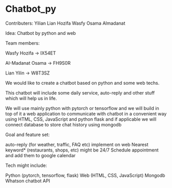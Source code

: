 # Chatbot_py
Contributers:
Yilian Lian
Hozifa Wasfy
Osama Almadanat


Idea: Chatbot by python and web

 

Team members: 

Wasfy Hozifa -> IX54ET

AI-Madanat Osama -> FH9S0R

Lian Yilin  ->  W8T3SZ

 

We would like to create a chatbot based on python and some web techs. 

This chatbot will include some daily service, auto-reply and other stuff which will help us in life.

 

We will use mainly python with pytorch or tensorflow and we will build in top of it a web application to communicate with chatbot in a convenient way using HTML, CSS, JavaScript and python flask and if applicable we will connect database to store chat history using mongodb    

 

Goal and feature set: 

auto-reply (for weather, traffic, FAQ etc)
implement on web
Nearest keyword* (restaurants, shops, etc)
might be 24/7
Schedule appointment and add them to google calendar
 

Tech might include: 

Python (pytorch, tensorflow, flask)
Web (HTML, CSS, JavaScript) 
Mongodb
Whatson chatbot API
